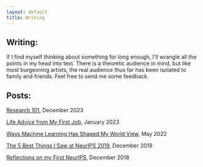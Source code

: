 ```yaml
---
layout: default
title: Writing 
---
```


## Writing:

If I find myself thinking about something for long enough, I'll wrangle all the points in my head into text. There is a theoretic audience in mind, but like most burgeoning artists, the real audience thus far has been isolated to family and friends. Feel free to send me some feedback.

## Posts:

[Research 101](../cohere_for_ai),  December 2023 

[Life Advice from My First Job](../life_advice_from_kungfu),  January 2023 

<!-- [I Am Simply So Amazed By Modern Technology](../modern_technology),  August 2022 -->

<!-- [Dota Players Really Should Be Nicer to Each Other](../dota),   June 2022  -->

[Ways Machine Learning Has Shaped My World View](../ml_concepts),  May 2022

<!-- [Personal Opinions](../opinions), April 2022 -->

<!-- [Evolution Does Not Achieve the Best Solution](/404.html),  April 2022 -->

[The 5 Best Things I Saw at NeurIPS 2019](../2019-Neurips),  December 2019

[Reflections on my First NeurIPS](/2018-12-13-NeurIPS-A-Beginners-Guide),  December 2018
